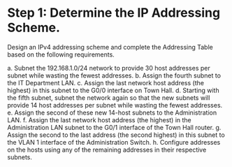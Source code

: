 # Step 1: Determine the IP Addressing Scheme.
Design an IPv4 addressing scheme and complete the Addressing Table based on the following requirements.

a. Subnet the 192.168.1.0/24 network to provide 30 host addresses per subnet while wasting the fewest addresses.
b. Assign the fourth subnet to the IT Department LAN.
c. Assign the last network host address (the highest) in this subnet to the G0/0 interface on Town Hall.
d. Starting with the fifth subnet, subnet the network again so that the new subnets will provide 14 host addresses per subnet while wasting the fewest addresses.
e. Assign the second of these new 14-host subnets to the Administration LAN.
f. Assign the last network host address (the highest) in the Administration LAN subnet to the G0/1 interface of the Town Hall router.
g. Assign the second to the last address (the second highest) in this subnet to the VLAN 1 interface of the Administration Switch.
h. Configure addresses on the hosts using any of the remaining addresses in their respective subnets.
